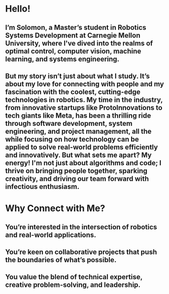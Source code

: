 # Hello! 

## I’m Solomon, a Master’s student in Robotics Systems Development at Carnegie Mellon University, where I've dived into the realms of optimal control, computer vision, machine learning, and systems engineering. 

## But my story isn’t just about what I study. It’s about my love for connecting with people and my fascination with the coolest, cutting-edge technologies in robotics. My time in the industry, from innovative startups like ProtoInnovations to tech giants like Meta, has been a thrilling ride through software development, system engineering, and project management, all the while focusing on how technology can be applied to solve real-world problems efficiently and innovatively. But what sets me apart? My energy! I'm not just about algorithms and code; I thrive on bringing people together, sparking creativity, and driving our team forward with infectious enthusiasm.

# Why Connect with Me?
## You’re interested in the intersection of robotics and real-world applications.
## You’re keen on collaborative projects that push the boundaries of what’s possible.
## You value the blend of technical expertise, creative problem-solving, and leadership.
